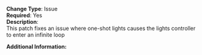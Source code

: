 **Change Type**: Issue</br>
**Required**: Yes</br>
**Description**: </br>
This patch fixes an issue where one-shot lights causes the lights controller to enter an infinite loop
</br>

**Additional Information:**
</br>
